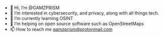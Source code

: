 - 👋 Hi, I’m @GAMZPRISM
- 👀 I’m interested in cybersecurity, and privacy, along with all things tech.
- 🌱 I’m currently learning OSINT
- 💞️ I’m helping on open source software such as OpenStreetMaps
- 📫 How to reach me gamzprism@protonmail.com

<!---
GAMZPRISM2/GAMZPRISM2 is a ✨ special ✨ repository because its `README.md` (this file) appears on your GitHub profile.
You can click the Preview link to take a look at your changes.
--->
